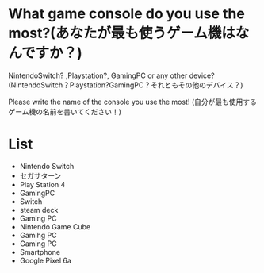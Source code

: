 # What game console do you use the most?(あなたが最も使うゲーム機はなんですか？)
NintendoSwitch? ,Playstation?, GamingPC or any other device?
(NintendoSwitch？Playstation?GamingPC？それともその他のデバイス？)

Please write the name of the console you use the most!
(自分が最も使用するゲーム機の名前を書いてください！)


# List
- Nintendo Switch
- セガサターン
- Play Station 4
- GamingPC
- Switch
- steam deck
- Gaming PC
- Nintendo Game Cube
- Gamihg PC
- Gaming PC
- Smartphone
- Google Pixel 6a
